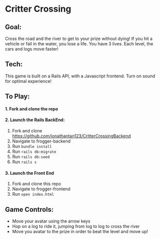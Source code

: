 # Critter Crossing

## Goal: 
Cross the road and the river to get to your prize without dying! If you hit a vehicle or fall in the water, you lose a life. You have 3 lives. Each level, the cars and logs move faster! 

## Tech:
This game is built on a Rails API, with a Javascript frontend. Turn on sound for optimal experience! 

## To Play:
#### 1. Fork and clone the repo 

#### 2. Launch the Rails BackEnd:

1. Fork and clone https://github.com/jonathantan123/CritterCrossingBackend
2. Navigate to frogger-backend
3. Run ```bundle install```
4. Run ```rails db:migrate``` 
5. Run ```rails db:seed```
6. Run ```rails s```

#### 3. Launch the Front End
1. Fork and clone this repo
2. Navigate to frogger-frontend
3. Run ```open index.html```


## Game Controls:
- Move your avatar using the arrow keys 
- Hop on a log to ride it, jumping from log to log to cross the river
- Move you avatar to the prize in order to beat the level and move up! 
